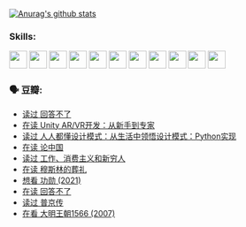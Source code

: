 
[![Anurag's github stats](https://github-readme-stats.vercel.app/api?username=w940853815)](https://github.com/anuraghazra/github-readme-stats)

### Skills:

<code><img height="32" src="https://cdn.jsdelivr.net/npm/simple-icons@v5/icons/python.svg"></code>
<code><img height="32" src="https://cdn.jsdelivr.net/npm/simple-icons@v5/icons/javascript.svg"></code>
<code><img height="32" src="https://cdn.jsdelivr.net/npm/simple-icons@v5/icons/django.svg"></code>
<code><img height="32" src="https://cdn.jsdelivr.net/npm/simple-icons@v5/icons/flask.svg"></code>
<code><img height="32" src="https://cdn.jsdelivr.net/npm/simple-icons@v5/icons/vuetify.svg"></code>
<code><img height="32" src="https://cdn.jsdelivr.net/npm/simple-icons@v5/icons/git.svg"></code>
<code><img height="32" src="https://cdn.jsdelivr.net/npm/simple-icons@v5/icons/docker.svg"></code>
<code><img height="32" src="https://cdn.jsdelivr.net/npm/simple-icons@v5/icons/postgresql.svg"></code>
<code><img height="32" src="https://cdn.jsdelivr.net/npm/simple-icons@v5/icons/elasticsearch.svg"></code>
<code><img height="32" src="https://cdn.jsdelivr.net/npm/simple-icons@v5/icons/macos.svg"></code>
<code><img height="32" src="https://cdn.jsdelivr.net/npm/simple-icons@v5/icons/linux.svg"></code>

### 🗣 豆瓣:

<!-- DOUBAN-ACTIVITIES:START -->
- [读过 回答不了](https://www.douban.com/people/136069238/status/3812155932/?_i=48688826)
- [在读 Unity AR/VR开发：从新手到专家](https://www.douban.com/people/136069238/status/3810864648/?_i=48688826)
- [读过 人人都懂设计模式：从生活中领悟设计模式：Python实现](https://www.douban.com/people/136069238/status/3806334005/?_i=48688826)
- [在读 论中国](https://www.douban.com/people/136069238/status/3805671678/?_i=48688826)
- [读过 工作、消费主义和新穷人](https://www.douban.com/people/136069238/status/3803834644/?_i=48688826)
- [在读 穆斯林的葬礼](https://www.douban.com/people/136069238/status/3802824932/?_i=48688826)
- [想看 功勋‎ (2021)](https://www.douban.com/people/136069238/status/3802127044/?_i=48688826)
- [在读 回答不了](https://www.douban.com/people/136069238/status/3802078489/?_i=48688826)
- [读过 普京传](https://www.douban.com/people/136069238/status/3802076688/?_i=48688826)
- [在看 大明王朝1566‎ (2007)](https://www.douban.com/people/136069238/status/3800275133/?_i=48688826)
<!-- DOUBAN-ACTIVITIES:END -->
<!--
**w940853815/w940853815** is a ✨ _special_ ✨ repository because its `README.md` (this file) appears on your GitHub profile.

Here are some ideas to get you started:

- 🔭 I’m currently working on ...
- 🌱 I’m currently learning ...
- 👯 I’m looking to collaborate on ...
- 🤔 I’m looking for help with ...
- 💬 Ask me about ...
- 📫 How to reach me: ...
- 😄 Pronouns: ...
- ⚡ Fun fact: ...
-->
